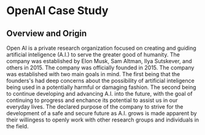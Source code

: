 # OpenAI Case Study 
## Overview and Origin 
Open AI is a private research organization focused on creating and guiding artificial inteligence (A.I.) to serve the greater good of humanity. The company was established by Elon Musk, Sam Altman, Ilya Sutskever, and others in 2015. The company was officially founded in 2015. The company was established with two main goals in mind. The first being that the founders's had deep concerns about the possibility of artificial inteligence being used in a potentially harmful or damaging fashion. The second being to continue developing and advancing A.I. into the future, with the goal of continuing to progress and enchance its potential to assist us in our everyday lives. The declared purpose of the company to strive for the development of a safe and secure future as A.I. grows is made apparent by their willingess to openly work with other research groups and individuals in the field. 
